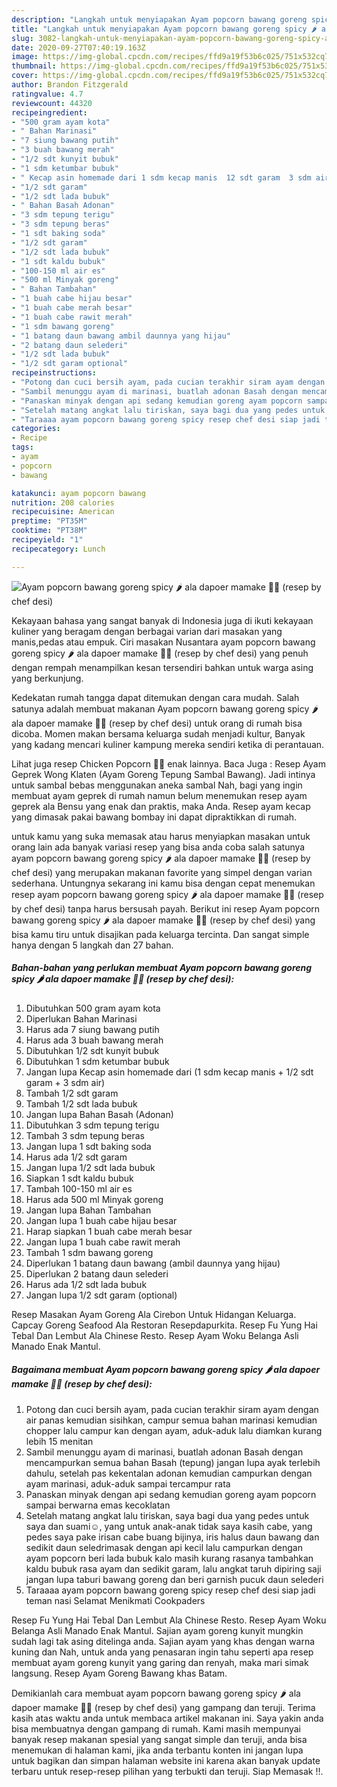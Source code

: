 ```yaml
---
description: "Langkah untuk menyiapakan Ayam popcorn bawang goreng spicy 🌶 ala dapoer mamake 👩‍🍳 (resep by chef desi) Homemade"
title: "Langkah untuk menyiapakan Ayam popcorn bawang goreng spicy 🌶 ala dapoer mamake 👩‍🍳 (resep by chef desi) Homemade"
slug: 3082-langkah-untuk-menyiapakan-ayam-popcorn-bawang-goreng-spicy-ala-dapoer-mamake-resep-by-chef-desi-homemade
date: 2020-09-27T07:40:19.163Z
image: https://img-global.cpcdn.com/recipes/ffd9a19f53b6c025/751x532cq70/ayam-popcorn-bawang-goreng-spicy-🌶-ala-dapoer-mamake-👩🍳-resep-by-chef-desi-foto-resep-utama.jpg
thumbnail: https://img-global.cpcdn.com/recipes/ffd9a19f53b6c025/751x532cq70/ayam-popcorn-bawang-goreng-spicy-🌶-ala-dapoer-mamake-👩🍳-resep-by-chef-desi-foto-resep-utama.jpg
cover: https://img-global.cpcdn.com/recipes/ffd9a19f53b6c025/751x532cq70/ayam-popcorn-bawang-goreng-spicy-🌶-ala-dapoer-mamake-👩🍳-resep-by-chef-desi-foto-resep-utama.jpg
author: Brandon Fitzgerald
ratingvalue: 4.7
reviewcount: 44320
recipeingredient:
- "500 gram ayam kota"
- " Bahan Marinasi"
- "7 siung bawang putih"
- "3 buah bawang merah"
- "1/2 sdt kunyit bubuk"
- "1 sdm ketumbar bubuk"
- " Kecap asin homemade dari 1 sdm kecap manis  12 sdt garam  3 sdm air"
- "1/2 sdt garam"
- "1/2 sdt lada bubuk"
- " Bahan Basah Adonan"
- "3 sdm tepung terigu"
- "3 sdm tepung beras"
- "1 sdt baking soda"
- "1/2 sdt garam"
- "1/2 sdt lada bubuk"
- "1 sdt kaldu bubuk"
- "100-150 ml air es"
- "500 ml Minyak goreng"
- " Bahan Tambahan"
- "1 buah cabe hijau besar"
- "1 buah cabe merah besar"
- "1 buah cabe rawit merah"
- "1 sdm bawang goreng"
- "1 batang daun bawang ambil daunnya yang hijau"
- "2 batang daun selederi"
- "1/2 sdt lada bubuk"
- "1/2 sdt garam optional"
recipeinstructions:
- "Potong dan cuci bersih ayam, pada cucian terakhir siram ayam dengan air panas kemudian sisihkan, campur semua bahan marinasi kemudian chopper lalu campur kan dengan ayam, aduk-aduk lalu diamkan kurang lebih 15 menitan"
- "Sambil menunggu ayam di marinasi, buatlah adonan Basah dengan mencampurkan semua bahan Basah (tepung) jangan lupa ayak terlebih dahulu, setelah pas kekentalan adonan kemudian campurkan dengan ayam marinasi, aduk-aduk sampai tercampur rata"
- "Panaskan minyak dengan api sedang kemudian goreng ayam popcorn sampai berwarna emas kecoklatan"
- "Setelah matang angkat lalu tiriskan, saya bagi dua yang pedes untuk saya dan suami☺, yang untuk anak-anak tidak saya kasih cabe, yang pedes saya pake irisan cabe buang bijinya, iris halus daun bawang dan sedikit daun seledrimasak dengan api kecil lalu campurkan dengan ayam popcorn beri lada bubuk kalo masih kurang rasanya tambahkan kaldu bubuk rasa ayam dan sedikit garam, lalu angkat taruh dipiring saji jangan lupa taburi bawang goreng dan beri garnish pucuk daun selederi"
- "Taraaaa ayam popcorn bawang goreng spicy resep chef desi siap jadi teman nasi Selamat Menikmati Cookpaders"
categories:
- Recipe
tags:
- ayam
- popcorn
- bawang

katakunci: ayam popcorn bawang 
nutrition: 208 calories
recipecuisine: American
preptime: "PT35M"
cooktime: "PT38M"
recipeyield: "1"
recipecategory: Lunch

---
```



![Ayam popcorn bawang goreng spicy 🌶 ala dapoer mamake 👩‍🍳 (resep by chef desi)](https://img-global.cpcdn.com/recipes/ffd9a19f53b6c025/751x532cq70/ayam-popcorn-bawang-goreng-spicy-🌶-ala-dapoer-mamake-👩🍳-resep-by-chef-desi-foto-resep-utama.jpg)

Kekayaan bahasa yang sangat banyak di Indonesia juga di ikuti kekayaan kuliner yang beragam dengan berbagai varian dari masakan yang manis,pedas atau empuk. Ciri masakan Nusantara ayam popcorn bawang goreng spicy 🌶 ala dapoer mamake 👩‍🍳 (resep by chef desi) yang penuh dengan rempah menampilkan kesan tersendiri bahkan untuk warga asing yang berkunjung.


Kedekatan rumah tangga dapat ditemukan dengan cara mudah. Salah satunya adalah membuat makanan Ayam popcorn bawang goreng spicy 🌶 ala dapoer mamake 👩‍🍳 (resep by chef desi) untuk orang di rumah bisa dicoba. Momen makan bersama keluarga sudah menjadi kultur, Banyak yang kadang mencari kuliner kampung mereka sendiri ketika di perantauan.

Lihat juga resep Chicken Popcorn 👩‍🍳 enak lainnya. Baca Juga : Resep Ayam Geprek Wong Klaten (Ayam Goreng Tepung Sambal Bawang). Jadi intinya untuk sambal bebas menggunakan aneka sambal Nah, bagi yang ingin membuat ayam geprek di rumah namun belum menemukan resep ayam geprek ala Bensu yang enak dan praktis, maka Anda. Resep ayam kecap yang dimasak pakai bawang bombay ini dapat dipraktikkan di rumah.

untuk kamu yang suka memasak atau harus menyiapkan masakan untuk orang lain ada banyak variasi resep yang bisa anda coba salah satunya ayam popcorn bawang goreng spicy 🌶 ala dapoer mamake 👩‍🍳 (resep by chef desi) yang merupakan makanan favorite yang simpel dengan varian sederhana. Untungnya sekarang ini kamu bisa dengan cepat menemukan resep ayam popcorn bawang goreng spicy 🌶 ala dapoer mamake 👩‍🍳 (resep by chef desi) tanpa harus bersusah payah.
Berikut ini resep Ayam popcorn bawang goreng spicy 🌶 ala dapoer mamake 👩‍🍳 (resep by chef desi) yang bisa kamu tiru untuk disajikan pada keluarga tercinta. Dan sangat simple hanya dengan 5 langkah dan 27 bahan.


<!--inarticleads1-->

##### Bahan-bahan yang perlukan membuat Ayam popcorn bawang goreng spicy 🌶 ala dapoer mamake 👩‍🍳 (resep by chef desi):

1. Dibutuhkan 500 gram ayam kota
1. Diperlukan  Bahan Marinasi
1. Harus ada 7 siung bawang putih
1. Harus ada 3 buah bawang merah
1. Dibutuhkan 1/2 sdt kunyit bubuk
1. Dibutuhkan 1 sdm ketumbar bubuk
1. Jangan lupa  Kecap asin homemade dari (1 sdm kecap manis + 1/2 sdt garam + 3 sdm air)
1. Tambah 1/2 sdt garam
1. Tambah 1/2 sdt lada bubuk
1. Jangan lupa  Bahan Basah (Adonan)
1. Dibutuhkan 3 sdm tepung terigu
1. Tambah 3 sdm tepung beras
1. Jangan lupa 1 sdt baking soda
1. Harus ada 1/2 sdt garam
1. Jangan lupa 1/2 sdt lada bubuk
1. Siapkan 1 sdt kaldu bubuk
1. Tambah 100-150 ml air es
1. Harus ada 500 ml Minyak goreng
1. Jangan lupa  Bahan Tambahan
1. Jangan lupa 1 buah cabe hijau besar
1. Harap siapkan 1 buah cabe merah besar
1. Jangan lupa 1 buah cabe rawit merah
1. Tambah 1 sdm bawang goreng
1. Diperlukan 1 batang daun bawang (ambil daunnya yang hijau)
1. Diperlukan 2 batang daun selederi
1. Harus ada 1/2 sdt lada bubuk
1. Jangan lupa 1/2 sdt garam (optional)


Resep Masakan Ayam Goreng Ala Cirebon Untuk Hidangan Keluarga. Capcay Goreng Seafood Ala Restoran Resepdapurkita. Resep Fu Yung Hai Tebal Dan Lembut Ala Chinese Resto. Resep Ayam Woku Belanga Asli Manado Enak Mantul. 

<!--inarticleads2-->

##### Bagaimana membuat  Ayam popcorn bawang goreng spicy 🌶 ala dapoer mamake 👩‍🍳 (resep by chef desi):

1. Potong dan cuci bersih ayam, pada cucian terakhir siram ayam dengan air panas kemudian sisihkan, campur semua bahan marinasi kemudian chopper lalu campur kan dengan ayam, aduk-aduk lalu diamkan kurang lebih 15 menitan
1. Sambil menunggu ayam di marinasi, buatlah adonan Basah dengan mencampurkan semua bahan Basah (tepung) jangan lupa ayak terlebih dahulu, setelah pas kekentalan adonan kemudian campurkan dengan ayam marinasi, aduk-aduk sampai tercampur rata
1. Panaskan minyak dengan api sedang kemudian goreng ayam popcorn sampai berwarna emas kecoklatan
1. Setelah matang angkat lalu tiriskan, saya bagi dua yang pedes untuk saya dan suami☺, yang untuk anak-anak tidak saya kasih cabe, yang pedes saya pake irisan cabe buang bijinya, iris halus daun bawang dan sedikit daun seledrimasak dengan api kecil lalu campurkan dengan ayam popcorn beri lada bubuk kalo masih kurang rasanya tambahkan kaldu bubuk rasa ayam dan sedikit garam, lalu angkat taruh dipiring saji jangan lupa taburi bawang goreng dan beri garnish pucuk daun selederi
1. Taraaaa ayam popcorn bawang goreng spicy resep chef desi siap jadi teman nasi Selamat Menikmati Cookpaders


Resep Fu Yung Hai Tebal Dan Lembut Ala Chinese Resto. Resep Ayam Woku Belanga Asli Manado Enak Mantul. Sajian ayam goreng kunyit mungkin sudah lagi tak asing ditelinga anda. Sajian ayam yang khas dengan warna kuning dan Nah, untuk anda yang penasaran ingin tahu seperti apa resep membuat ayam goreng kunyit yang garing dan renyah, maka mari simak langsung. Resep Ayam Goreng Bawang khas Batam. 

Demikianlah cara membuat ayam popcorn bawang goreng spicy 🌶 ala dapoer mamake 👩‍🍳 (resep by chef desi) yang gampang dan teruji. Terima kasih atas waktu anda untuk membaca artikel makanan ini. Saya yakin anda bisa membuatnya dengan gampang di rumah. Kami masih mempunyai banyak resep makanan spesial yang sangat simple dan teruji, anda bisa menemukan di halaman kami, jika anda terbantu konten ini jangan lupa untuk bagikan dan simpan halaman website ini karena akan banyak update terbaru untuk resep-resep pilihan yang terbukti dan teruji. Siap Memasak !!. 
